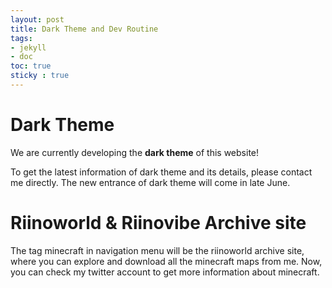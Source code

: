 ```yaml
---
layout: post
title: Dark Theme and Dev Routine
tags: 
- jekyll 
- doc
toc: true
sticky : true
---
```


# Dark Theme 

We are currently developing the **dark theme** of this website!

To get the latest information of dark theme and its details, please contact me directly. The new entrance of dark theme will come in late June.


# Riinoworld & Riinovibe Archive site

The tag minecraft in navigation menu will be the riinoworld archive site, where you can explore and download all the minecraft maps from me.
Now, you can check my twitter account to get more information about minecraft.



